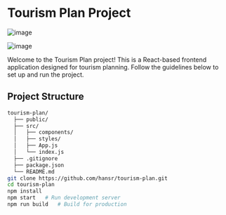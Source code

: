 
# Tourism Plan Project

![image](https://github.com/hansraj452/TourismPlan/assets/96901841/44af5390-fee5-4723-9ec5-6327d4bf993c)


![image](https://github.com/hansraj452/TourismPlan/assets/96901841/8b76267c-b198-4c06-a0b8-ae770c838aac)


Welcome to the Tourism Plan project! This is a React-based frontend application designed for tourism planning. Follow the guidelines below to set up and run the project.

## Project Structure

```bash
tourism-plan/
  ├── public/
  ├── src/
  │   ├── components/
  │   ├── styles/
  │   ├── App.js
  │   └── index.js
  ├── .gitignore
  ├── package.json
  └── README.md
git clone https://github.com/hansr/tourism-plan.git
cd tourism-plan
npm install
npm start   # Run development server
npm run build   # Build for production
